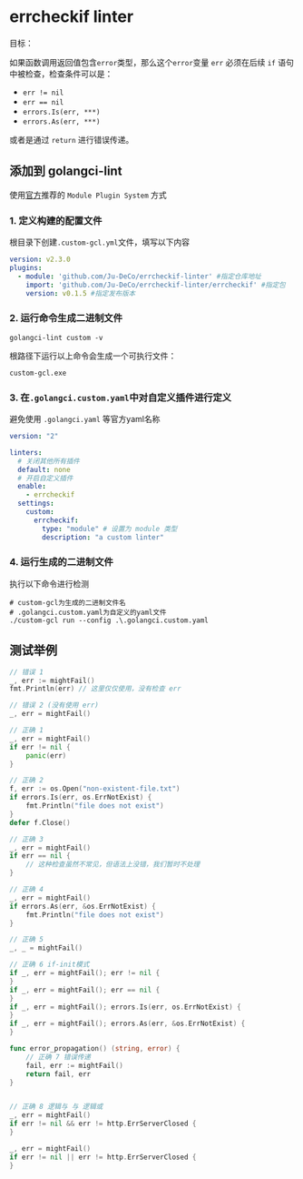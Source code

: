 # errcheckif linter

目标：

如果函数调用返回值包含`error`类型，那么这个`error`变量 `err` 必须在后续 `if` 语句中被检查，检查条件可以是：
* `err != nil`
* `err == nil`
* `errors.Is(err, ***)`
* `errors.As(err, ***)`

或者是通过 `return` 进行错误传递。

## 添加到 golangci-lint

使用[官方](https://golangci-lint.run/plugins/module-plugins/#the-automatic-way)推荐的 `Module Plugin System` 方式


### 1. **定义构建的配置文件**

根目录下创建`.custom-gcl.yml`文件，填写以下内容

``` yaml
version: v2.3.0
plugins:
  - module: 'github.com/Ju-DeCo/errcheckif-linter' #指定仓库地址
    import: 'github.com/Ju-DeCo/errcheckif-linter/errcheckif' #指定包
    version: v0.1.5 #指定发布版本
```

### 2. **运行命令生成二进制文件**

``` 
golangci-lint custom -v
```
根路径下运行以上命令会生成一个可执行文件：

`custom-gcl.exe`

### 3. **在`.golangci.custom.yaml`中对自定义插件进行定义**

避免使用 `.golangci.yaml` 等官方yaml名称
``` yaml
version: "2"

linters:
  # 关闭其他所有插件
  default: none
  # 开启自定义插件
  enable:
    - errcheckif
  settings:
    custom:
      errcheckif:
        type: "module" # 设置为 module 类型
        description: "a custom linter"
```

### 4. **运行生成的二进制文件**

执行以下命令进行检测

```
# custom-gcl为生成的二进制文件名
# .golangci.custom.yaml为自定义的yaml文件
./custom-gcl run --config .\.golangci.custom.yaml
```

## 测试举例
``` go
// 错误 1
_, err := mightFail()
fmt.Println(err) // 这里仅仅使用，没有检查 err

// 错误 2 (没有使用 err)
_, err = mightFail()

// 正确 1
_, err = mightFail()
if err != nil {
    panic(err)
}

// 正确 2
f, err := os.Open("non-existent-file.txt")
if errors.Is(err, os.ErrNotExist) {
    fmt.Println("file does not exist")
}
defer f.Close()

// 正确 3
_, err = mightFail()
if err == nil {
    // 这种检查虽然不常见，但语法上没错，我们暂时不处理
}

// 正确 4
_, err = mightFail()
if errors.As(err, &os.ErrNotExist) {
    fmt.Println("file does not exist")
}

// 正确 5
_, _ = mightFail()

// 正确 6 if-init模式
if _, err = mightFail(); err != nil {
}
if _, err = mightFail(); err == nil {
}
if _, err = mightFail(); errors.Is(err, os.ErrNotExist) {
}
if _, err = mightFail(); errors.As(err, &os.ErrNotExist) {
}

func error_propagation() (string, error) {
    // 正确 7 错误传递
    fail, err := mightFail()
    return fail, err
}


// 正确 8 逻辑与 与 逻辑或
_, err = mightFail()
if err != nil && err != http.ErrServerClosed {
}

_, err = mightFail()
if err != nil || err != http.ErrServerClosed {
}
```